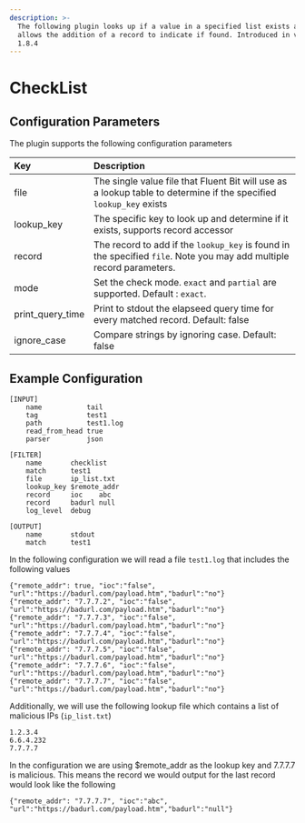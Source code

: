 ```yaml
---
description: >-
  The following plugin looks up if a value in a specified list exists and then
  allows the addition of a record to indicate if found. Introduced in version
  1.8.4
---
```


# CheckList

## Configuration Parameters

The plugin supports the following configuration parameters

| Key | Description |
| :--- | :--- |
| file | The single value file that Fluent Bit will use as a lookup table to determine if the specified `lookup_key` exists |
| lookup\_key | The specific key to look up and determine if it exists, supports record accessor |
| record | The record to add if the `lookup_key` is found in the specified `file`. Note you may add multiple record parameters. |
| mode | Set the check mode. `exact` and `partial` are supported. Default : `exact`.|
| print_query_time | Print to stdout the elapseed query time for every matched record. Default: false|
| ignore_case | Compare strings by ignoring case. Default: false |

## Example Configuration

```text
[INPUT]
    name           tail
    tag            test1
    path           test1.log
    read_from_head true
    parser         json

[FILTER]
    name       checklist
    match      test1
    file       ip_list.txt
    lookup_key $remote_addr
    record     ioc    abc
    record     badurl null
    log_level  debug

[OUTPUT]
    name       stdout
    match      test1
```

In the following configuration we will read a file `test1.log` that includes the following values 

```text
{"remote_addr": true, "ioc":"false", "url":"https://badurl.com/payload.htm","badurl":"no"}
{"remote_addr": "7.7.7.2", "ioc":"false", "url":"https://badurl.com/payload.htm","badurl":"no"}
{"remote_addr": "7.7.7.3", "ioc":"false", "url":"https://badurl.com/payload.htm","badurl":"no"}
{"remote_addr": "7.7.7.4", "ioc":"false", "url":"https://badurl.com/payload.htm","badurl":"no"}
{"remote_addr": "7.7.7.5", "ioc":"false", "url":"https://badurl.com/payload.htm","badurl":"no"}
{"remote_addr": "7.7.7.6", "ioc":"false", "url":"https://badurl.com/payload.htm","badurl":"no"}
{"remote_addr": "7.7.7.7", "ioc":"false", "url":"https://badurl.com/payload.htm","badurl":"no"}

```

Additionally, we will use the following lookup file which contains a list of malicious IPs \(`ip_list.txt`\)

```text
1.2.3.4
6.6.4.232
7.7.7.7
```

In the configuration we are using $remote\_addr as the lookup key and 7.7.7.7 is malicious. This means the record we would output for the last record would look like the following

```text
{"remote_addr": "7.7.7.7", "ioc":"abc", "url":"https://badurl.com/payload.htm","badurl":"null"}
```

